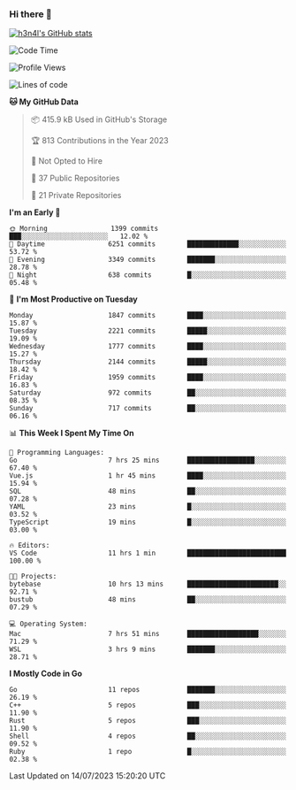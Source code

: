 ### Hi there 👋

[![h3n4l's GitHub stats](https://github-readme-stats.vercel.app/api?username=h3n4l&count_private=true&show_icons=true&theme=radical)](https://github.com/h3n4l/github-readme-stats)

<!--START_SECTION:waka-->
![Code Time](http://img.shields.io/badge/Code%20Time-1%2C405%20hrs%2045%20mins-blue)

![Profile Views](http://img.shields.io/badge/Profile%20Views-0-blue)

![Lines of code](https://img.shields.io/badge/From%20Hello%20World%20I%27ve%20Written-2.9%20million%20lines%20of%20code-blue)

**🐱 My GitHub Data** 

> 📦 415.9 kB Used in GitHub's Storage 
 > 
> 🏆 813 Contributions in the Year 2023
 > 
> 🚫 Not Opted to Hire
 > 
> 📜 37 Public Repositories 
 > 
> 🔑 21 Private Repositories 
 > 
**I'm an Early 🐤** 

```text
🌞 Morning                1399 commits        ███░░░░░░░░░░░░░░░░░░░░░░   12.02 % 
🌆 Daytime                6251 commits        █████████████░░░░░░░░░░░░   53.72 % 
🌃 Evening                3349 commits        ███████░░░░░░░░░░░░░░░░░░   28.78 % 
🌙 Night                  638 commits         █░░░░░░░░░░░░░░░░░░░░░░░░   05.48 % 
```
📅 **I'm Most Productive on Tuesday** 

```text
Monday                   1847 commits        ████░░░░░░░░░░░░░░░░░░░░░   15.87 % 
Tuesday                  2221 commits        █████░░░░░░░░░░░░░░░░░░░░   19.09 % 
Wednesday                1777 commits        ████░░░░░░░░░░░░░░░░░░░░░   15.27 % 
Thursday                 2144 commits        █████░░░░░░░░░░░░░░░░░░░░   18.42 % 
Friday                   1959 commits        ████░░░░░░░░░░░░░░░░░░░░░   16.83 % 
Saturday                 972 commits         ██░░░░░░░░░░░░░░░░░░░░░░░   08.35 % 
Sunday                   717 commits         ██░░░░░░░░░░░░░░░░░░░░░░░   06.16 % 
```


📊 **This Week I Spent My Time On** 

```text
💬 Programming Languages: 
Go                       7 hrs 25 mins       █████████████████░░░░░░░░   67.40 % 
Vue.js                   1 hr 45 mins        ████░░░░░░░░░░░░░░░░░░░░░   15.94 % 
SQL                      48 mins             ██░░░░░░░░░░░░░░░░░░░░░░░   07.28 % 
YAML                     23 mins             █░░░░░░░░░░░░░░░░░░░░░░░░   03.52 % 
TypeScript               19 mins             █░░░░░░░░░░░░░░░░░░░░░░░░   03.00 % 

🔥 Editors: 
VS Code                  11 hrs 1 min        █████████████████████████   100.00 % 

🐱‍💻 Projects: 
bytebase                 10 hrs 13 mins      ███████████████████████░░   92.71 % 
bustub                   48 mins             ██░░░░░░░░░░░░░░░░░░░░░░░   07.29 % 

💻 Operating System: 
Mac                      7 hrs 51 mins       ██████████████████░░░░░░░   71.29 % 
WSL                      3 hrs 9 mins        ███████░░░░░░░░░░░░░░░░░░   28.71 % 
```

**I Mostly Code in Go** 

```text
Go                       11 repos            ███████░░░░░░░░░░░░░░░░░░   26.19 % 
C++                      5 repos             ███░░░░░░░░░░░░░░░░░░░░░░   11.90 % 
Rust                     5 repos             ███░░░░░░░░░░░░░░░░░░░░░░   11.90 % 
Shell                    4 repos             ██░░░░░░░░░░░░░░░░░░░░░░░   09.52 % 
Ruby                     1 repo              █░░░░░░░░░░░░░░░░░░░░░░░░   02.38 % 
```




 Last Updated on 14/07/2023 15:20:20 UTC
<!--END_SECTION:waka-->

